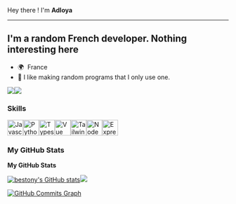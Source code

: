 Hey there ! I'm **Adloya**
******************************

I'm a random French developer. Nothing interesting here
------------------

* 🌍  France
* 🚀  I like making random programs that I only use one.

<a href="https://www.twitter.com/xiqingongzi" target="_blank" rel="noreferrer"><img
src="https://img.shields.io/twitter/follow/xiqingongzi?logo=twitter&style=for-the-badge&color=3382ed&labelColor=1c1917"
/></a><a href="https://www.github.com/bestony" target="_blank" rel="noreferrer"><img
src="https://img.shields.io/github/followers/bestony?logo=github&style=for-the-badge&color=3382ed&labelColor=1c1917&cacheSeconds=36" /></a>

### Skills

<a href="https://developer.mozilla.org/en-US/docs/Web/JavaScript" target="_blank" rel="noreferrer"><img src="https://cdn.jsdelivr.net/gh/devicons/devicon/icons/javascript/javascript-original.svg" width="36" height="36" alt="Javascript" /></a><a href="https://www.python.org/" target="_blank" rel="noreferrer"><img src="https://cdn.jsdelivr.net/gh/devicons/devicon/icons/python/python-original.svg" width="36" height="36" alt="Python" /></a><a href="https://www.typescriptlang.org/" target="_blank" rel="noreferrer"><img src="https://cdn.jsdelivr.net/gh/devicons/devicon/icons/typescript/typescript-original.svg" width="36" height="36" alt="Typescript" /></a><a href="https://vuejs.org/" target="_blank" rel="noreferrer"><img src="https://cdn.jsdelivr.net/gh/devicons/devicon/icons/vuejs/vuejs-plain.svg" width="36" height="36" alt="Vue" /></a><a href="https://tailwindcss.com/" target="_blank" rel="noreferrer"><img src="https://cdn.jsdelivr.net/gh/devicons/devicon/icons/tailwindcss/tailwindcss-plain.svg" width="36" height="36" alt="TailwindCSS" /></a><a href="https://nodejs.org/en/" target="_blank" rel="noreferrer"><img src="https://cdn.jsdelivr.net/gh/devicons/devicon/icons/nodejs/nodejs-original.svg" width="36" height="36" alt="NodeJS" /></a><a href="https://expressjs.com/" target="_blank" rel="noreferrer"><img src="https://cdn.jsdelivr.net/gh/devicons/devicon/icons/express/express-original.svg" width="36" height="36" alt="ExpressJS" /></a></p>

### My GitHub Stats

<b>My GitHub Stats</b>

<a href="http://www.github.com/Adloya"><img src="https://github-readme-stats.vercel.app/api?username=Adloya&show_icons=true&hide=&count_private=true&title_color=3382ed&text_color=ffffff&icon_color=3382ed&bg_color=1c1917&hide_border=true&show_icons=true" alt="bestony's GitHub stats" /></a><a href="http://www.github.com/bestony"><img src="https://github-readme-streak-stats.herokuapp.com/?user=Adloya&stroke=ffffff&background=1c1917&ring=3382ed&fire=3382ed&currStreakNum=ffffff&currStreakLabel=3382ed&sideNums=ffffff&sideLabels=ffffff&dates=ffffff&hide_border=true" /></a>

<a href="http://www.github.com/Adloya"><img src="https://activity-graph.herokuapp.com/graph?username=Adloya&bg_color=1c1917&color=ffffff&line=3382ed&point=ffffff&area_color=1c1917&area=true&hide_border=true&custom_title=GitHub%20Commits%20Graph" alt="GitHub Commits Graph" /></a>
